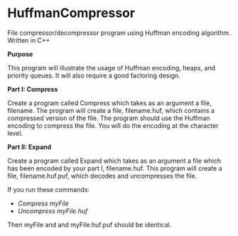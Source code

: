 # HuffmanCompressor
File compressor/decompressor program using Huffman encoding algorithm. Written in C++ 

<b>Purpose</b>

This program will illustrate the usage of Huffman encoding, heaps, and priority queues. It will
also require a good factoring design.

<b>Part I: Compress</b>

Create a program called Compress which takes as an argument a file, filename. The program
will create a file, filename.huf, which contains a compressed version of the file. The program
should use the Huffman encoding to compress the file. You will do the encoding at the
character level.

<b>Part II: Expand</b>

Create a program called Expand which takes as an argument a file which has been encoded by
your part I, filename.huf. This program will create a file, filename.huf.puf, which decodes and
uncompresses the file.

If you run these commands:

 * <i>Compress myFile</i>
 * <i>Uncompress myFile.huf</i>

Then myFile and and myFile.huf.puf should be identical.
